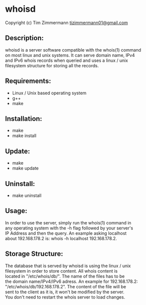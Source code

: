 # whoisd  
Copyright (c) Tim Zimmermann <tizimmermann01@gmail.com>  
  
## Description:   
whoisd is a server software compatible with the whois(1) command  
on most linux and unix systems.  It can serve domain name, IPv4    
and IPv6 whois records when queried and uses a linux / unix   
filesystem structure for storing all the records.   
  
## Requirements:    
- Linux / Unix based operating system  
- g++  
- make  

## Installation:  
- make  
- make install    
  
## Update:
- make  
- make update    
    
## Uninstall:  
- make uninstall  
  
## Usage:  
In order to use the server, simply run the whois(1) command  in  
any operating system with the -h flag followed by your server's  
IP Address and then the query. An example asking localhost  
about 192.168.178.2 is: whois -h localhost 192.168.178.2.  
  
## Storage Structure:  
The database that is served by whoisd is using the linux / unix  
filesystem in order to store content. All whois content is   
located in "/etc/whois/db/". The name of the files has to be   
the domain name/IPv4/IPv6 adress. An example for 192.168.178.2:  
"/etc/whois/db/192.168.178.2". The content of the file will be   
sent to the client as it is, it won't be modified by the server.   
You don't need to restart the whois server to load changes.    
  
